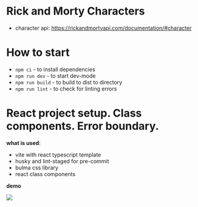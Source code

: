 # Rick and Morty Characters

- character api: https://rickandmortyapi.com/documentation/#character

# How to start

- `npm ci` - to install dependencies
- `npm run dev` - to start dev-mode
- `npm run build` - to build to dist to directory
- `npm run lint` - to check for linting errors

# React project setup. Class components. Error boundary.

**what is used**:

- vite with react typescript template
- husky and lint-staged for pre-commit
- bulma css library
- react class components

**demo**

![](https://i.postimg.cc/rpnq00GD/rick-morty-class-error-boundary.webp)
